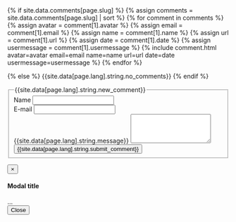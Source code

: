 <div id="comments">
  {% if site.data.comments[page.slug] %}
    {% assign comments = site.data.comments[page.slug] | sort %}
    {% for comment in comments %}
      {% assign avatar      = comment[1].avatar %}
      {% assign email       = comment[1].email %}
      {% assign name        = comment[1].name %}
      {% assign url         = comment[1].url %}
      {% assign date        = comment[1].date %}
      {% assign usermessage     = comment[1].usermessage %}
      {% include comment.html avatar=avatar email=email name=name url=url date=date usermessage=usermessage %}
    {% endfor %}

  {% else %}
    {{site.data[page.lang].string.no_comments}}
  {% endif %}
</div>
<div class="jumbotron">
    <form class="form " method="POST" action="http://80.211.53.205:8080/v2/entry/gcworld/gcMods-Website/master/comments">
      <div class="form__spinner mdl-spinner mdl-spinner--single-color mdl-js-spinner is-active"></div>
      <fieldset>
        <!-- Form Name -->
        <legend>{{site.data[page.lang].string.new_comment}}</legend>
        <!-- e.g. "2016-01-02-this-is-a-post" -->
        <input name="options[slug]" type="hidden" value="{{ page.slug }}">
        <input type="hidden" name="options[reCaptcha][siteKey]" value="6LdfFcUSAAAAABjim_wfeAZCrDDGNbnnPLq50PJQ">
        <input type="hidden" name="options[reCaptcha][secret]" value="bAXGfgfTTWCfeYSClX9Y/YOZjU5EuJw91aTqjTw7BtIpy8v0SUFreLmD/ZGYjAmmElWiNYqAhENyiyum5JH3bGyrGOyynEmtMbUxlXbL8GoxJrrCMaHBTj8QHTPeBFIuzbjbcaAbdinR1d5oLkh9YKI3kT0F60LAIfamGkEoIps=">
        <div class="form-group">
          <label for="name">Name</label>
          <input id="name" class="form-control" name="fields[name]" type="text">
        </div>
        <div class="form-group">
          <label for="email">E-mail</label>
          <input id="email" class="form-control" name="fields[email]" type="email">
        </div>
        <div class="form-group">
          <label for="message">{{site.data[page.lang].string.message}}</label>
          <textarea id="message" class="form-control" rows="4" name="fields[usermessage]"></textarea>
        </div>
        <button class="btn btn-primary" type="submit" id="comment-submit" data-loading-text="<i class='fas fa-cog fa-spin'></i> {{site.data[page.lang].string.loading}}...">{{site.data[page.lang].string.submit_comment}}</button>
        <div class="g-recaptcha" data-sitekey="6LdfFcUSAAAAABjim_wfeAZCrDDGNbnnPLq50PJQ"></div>
      </fieldset>
    </form>
</div>
<!-- Modal -->
    <div class="modal fade" id="myModal" tabindex="-1" role="dialog" aria-labelledby="myModalLabel">
      <div class="modal-dialog" role="document">
        <div class="modal-content">
          <div class="modal-header">
            <button type="button" class="close" data-dismiss="modal" aria-label="Close"><span aria-hidden="true">&times;</span></button>
            <h4 class="modal-title" id="myModalLabel">Modal title</h4>
          </div>
          <div class="modal-body" id="myModalBody">
            ...
          </div>
          <div class="modal-footer">
            <button type="button" class="btn btn-default" data-dismiss="modal">Close</button>
          </div>
        </div>
      </div>
    </div>
